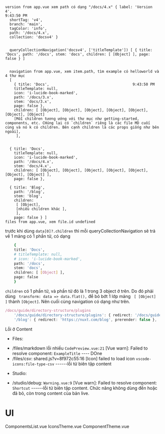 ``` SH
version from app.vue xem path có dạng "/docs/4.x" { label: 'Version 4',                                                                9:43:50 PM
  shortTag: 'v4',
  branch: 'main',
  tagColor: 'info',
  path: '/docs/4.x',
  collection: 'docsv4' }


  queryCollectionNavigation('docsv4', ['titleTemplate']) [ { title: 'Docs', path: '/docs', stem: 'docs', children: [ [Object] ], page: false } ]


  navigation from app.vue, xem item.path, tìm example có helloworld và 4 thư mục 
  [ 
    { title: 'Docs',                                      9:43:50 PM
    titleTemplate: null,
    icon: 'i-lucide-book-marked',
    path: '/docs/3.x',
    stem: 'docs/3.x',
    page: false },
    children: [ [Object], [Object], [Object], [Object], [Object], [Object], [Object]
    [Mỗi children tương ướng với thư mục như getting-started, components, etc. CHúng lại có `children` riêng là các file MD cuối cùng và nó k có children. Bên cạnh children là các props giống như bên ngoài],
     ],
    

  { title: 'Docs',
    titleTemplate: null,
    icon: 'i-lucide-book-marked',
    path: '/docs/4.x',
    stem: 'docs/4.x',
    children: [ [Object], [Object], [Object], [Object], [Object], [Object], [Object] ],
    page: false },

  { title: 'Blog',
    path: '/blog',
    stem: 'blog',
    children:
     [ [Object],
     [nhiều children khác ],
     ],
    page: false } ]
files from app.vue, xem file.id undefined  
```
trước khi  dùng `data[0]?.children` thì mỗi queryCollectionNavigation sẽ trả về 1 mảng có 1 phần tử, có dạng
```sh
    {   
    title: 'Docs',
    # titleTemplate: null,
    # icon: 'i-lucide-book-marked',
    path: '/docs',
    stem: 'docs',
    children: [ [Object] ],
    page: false 
    }
```
`children` có 1 phần tử,  và phần tử đó là 1 trong 3 object ở trên. 
Do đó phải dùng ` transform: data => data.flat(),` để bỏ bớt 1 lớp mảng ` [ [Object] ]` thành ` [Object] `. Nên cuối cùng navigation có dạng như trên.

``` ts CORE
/docs/guide/directory-structure/plugins 
    '/docs/guide/directory-structure/plugins': { redirect: '/docs/guide/directory-structure/app/plugins ', prerender: false },
    '/blog': { redirect: 'https://nuxt.com/blog', prerender: false },


```
Lỗi ở Content
* Files:
- /files/markdown lỗi nhiều `CodePreview.vue:21` [Vue warn]: Failed to resolve component: `ExampleTitle` ---- DOne
- /files/csv: shared.js?v=8f972c55:16 [Icon] failed to load icon `vscode-icons:file-type-csv` ------lỗi từ biên tập content
* Studio:
- /studio/debug: `Warning.vue:9` [Vue warn]: Failed to resolve component: `Shortcut` ------lỗi từ biên tập content. Chức năng không dùng đến hoặc đã bỏ, còn trong content của bản live.

# UI
ComponentsList.vue
IconsTheme.vue
ComponentTheme.vue